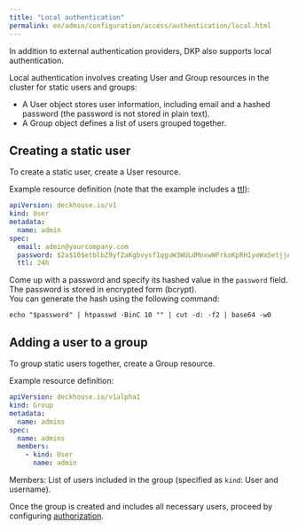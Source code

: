 ```yaml
---
title: "Local authentication"
permalink: en/admin/configuration/access/authentication/local.html
---
```


In addition to external authentication providers, DKP also supports local authentication.

Local authentication involves creating User and Group resources in the cluster for static users and groups:

- A User object stores user information, including email and a hashed password (the password is not stored in plain text).
- A Group object defines a list of users grouped together.

## Creating a static user

To create a static user, create a User resource.

Example resource definition (note that the example includes a [ttl](https://deckhouse.io/products/kubernetes-platform/documentation/v1/modules/user-authn/cr.html#user-v1-spec-ttl)):

```yaml
apiVersion: deckhouse.io/v1
kind: User
metadata:
  name: admin
spec:
  email: admin@yourcompany.com
  password: $2a$10$etblbZ9yfZaKgbvysf1qguW3WULdMnxwWFrkoKpRH1yeWa5etjjAa
  ttl: 24h
```

Come up with a password and specify its hashed value in the `password` field. The password is stored in encrypted form (bcrypt).  
You can generate the hash using the following command:

```shell
echo "$password" | htpasswd -BinC 10 "" | cut -d: -f2 | base64 -w0
```

## Adding a user to a group

To group static users together, create a Group resource.

Example resource definition:

```yaml
apiVersion: deckhouse.io/v1alpha1
kind: Group
metadata:
  name: admins
spec:
  name: admins
  members:
    - kind: User
      name: admin
```

Members: List of users included in the group (specified as `kind`: User and username).

Once the group is created and includes all necessary users, proceed by configuring [authorization](../../access/authorization/).
